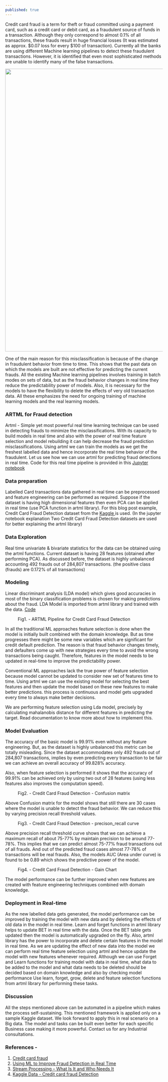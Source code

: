 ```yaml
---
published: true
---
```

Credit card fraud is a term for theft or fraud committed using a payment card, such as a credit card or debit card, as a fraudulent source of funds in a transaction. Although they only correspond to almost 0.1% of all transactions, these frauds result in huge financial losses (It was estimated as approx. $0.07 loss for every $100 of transaction). Currently all the banks are using different Machine learning pipelines to detect these fraudulent transactions. However, it is identified that even most sophisticated methods are unable to identify many of the false transactions. 

<p align="center">
	<img src="{{ '/assets/img/banner_credit.PNG' | prepend: site.baseurl }}" alt=""  width="900"/> 
</p>
One of the main reason for this misclassification is because of the change in fraudulent behavior from time to time. This shows that the past data on which the models are built are not effective for predicting the current frauds. All the existing Machine learning pipelines involves training in batch modes on sets of data, but as the fraud behavior changes in real time they reduce the predictability power of models. Also, it is necessary for the models to have the flexibility to delete the effects of very old transaction data. All these emphasizes the need for ongoing training of machine learning models and the real learning models. 


### ARTML for Fraud detection


Artml - Simple yet most powerful real time learning technique can be used in detecting frauds to minimize the misclassifications. With its capacity to build models in real time and also with the power of real time feature selection and model rebuilding it can help decrease the fraud prediction misclassifications. Using artml we can train the models as we get the freshest labelled data and hence incorporate the real time behavior of the fraudulent.
Let us see how we can use artml for predicting fraud detections in real time. Code for this real time pipeline is provided in this [Jupyter notebook](https://github.com/AdaptiveMachineLearning/artml/blob/master/examples/artml_creditdefault_detection.ipynb)

### Data preparation

Labelled Card transactions data gathered in real time can be preprocessed and feature engineering can be performed as required. Suppose if the dataset is having high dimensional features then even PCA can be applied in real time (use PCA function in artml library).
For this blog post example, Credit Card Fraud Detection dataset from the [Kaggle ](https://www.kaggle.com/mlg-ulb/creditcardfraud)is used. (In the jupyter notebook explanation Two Credit Card Fraud Detection datasets are used for better explaining the artml library)

### Data Exploration

Real time univariate & bivariate statistics for the data can be obtained using the artml functions. Current dataset is having 28 features (obtained after performing PCA). 
As discussed before, the dataset is highly unbalanced accounting 492 frauds out of 284,807 transactions. (the positive class (frauds) are 0.172% of all transactions)

### Modeling

Linear discriminant analysis (LDA model) which gives good accuracies in most of the binary classification problems is chosen for making predictions about the fraud. LDA Model is imported from artml library and trained with the data. [Code](https://github.com/AdaptiveMachineLearning/artml/blob/master/examples/artml_creditdefault_detection.ipynb)

<figure>
	<img src="{{ '/assets/img/credit_pipeline.PNG' | prepend: site.baseurl }}" alt=""> 
	<figcaption>Fig1. - ARTML Pipeline for Credit Card Fraud Detection </figcaption>
</figure>

In all the traditional ML approaches feature selection is done when the model is initially built combined with the domain knowledge. But as time progresses there might be some new variables which are significant for credit default prediction. The reason is that fraud behavior changes timely, and defaulters come up with new strategies every time to avoid the wrong transactions being caught. Therefore, features in the model needs to be updated in real-time to improve the predictability power.

Conventional ML approaches lack the true power of feature selection because model cannot be updated to consider new set of features time to time. Using artml we can use the existing model for selecting the best features and then update the model based on these new features to make better predictions. this process is continuous and model gets upgraded every time to always make better decisions.

We are performing feature selection using Lda model, precisely by calculating mahalanobis distance for different features in predicting the target. Read documentation to know more about how to implement this.

### Model Evaluation

The accuracy of the basic model is 99.91% even without any feature engineering. But, as the dataset is highly unbalanced this metric can be totally misleading. Since the dataset accommodates only 492 frauds out of 284,807 transactions, implies by even predicting every transaction to be fair we can achieve an overall accuracy of 99.828% accuracy. 

Also, when feature selection is performed it shows that the accuracy of 99.91% can be achieved only by using two out of 28 features (using less features also improves the computation speed).  


<figure>
	<img src="{{ '/assets/img/credit_default_matrix.PNG' | prepend: site.baseurl }}" alt=""> 
	<figcaption>Fig2. - Credit Card Fraud Detection - Confusion matrix </figcaption>
</figure>


Above Confusion matrix for the model shows that still there are 30 cases where the model is unable to detect the fraud behavior. We can reduce this by varying precision recall threshold values.  

<figure>
	<img src="{{ '/assets/img/precison_recall_credit.PNG' | prepend: site.baseurl }}" alt=""> 
	<figcaption>Fig3. - Credit Card Fraud Detection - precison_recall curve</figcaption>
</figure>

Above precision recall threshold curve shows that we can achieve a maximum recall of about 75-77% by maintain precision to be around 77-78%. This implies that we can predict almost 75-77% fraud transactions out of all frauds. And out of the predicted fraud cases almost 77-78% of transactions will be real frauds. Also, the models AUC (Area under curve) is found to be 0.89 which shows the predictive power of the model.

<figure>
	<img src="{{ '/assets/img/auc_credit.PNG' | prepend: site.baseurl }}" alt=""> 
	<figcaption>Fig4. - Credit Card Fraud Detection - Gain Chart</figcaption>
</figure>

The model performance can be further improved when new features are created with feature engineering techniques combined with domain knowledge.

### Deployment in Real-time

As the new labelled data gets generated, the model performance can be improved by training the model with new data and by deleting the effects of old data in the model in real time. Learn and forget functions in artml library helps to update BET in real time with the data. Once the BET table gets updated then the model is automatically upgraded on the fly. Also, artml library has the power to incorporate and delete certain features in the model in real time. As we are updating the effect of new data into the model we can perform real time feature selection using artml and hence update the model with new features whenever required. Although we can use Forget and Learn functions for training model with data in real time, what data to be added to the model and what data needs to be deleted should be decided based on domain knowledge and also by checking model performance Use learn, forget, grow, delete and feature selection functions from artml library for performing these tasks.

### Discussion

All the steps mentioned above can be automated in a pipeline which makes the process self-sustaining. This mentioned framework is applied only on a sample Kaggle dataset. We look forward to apply this in real scenario on a Big data. The model and tasks can be built even better for each specific Business case making it more powerful. Contact us for any Industrial consultations.

### References -

1. [Credit card fraud](https://en.wikipedia.org/wiki/Credit_card_fraud#Skimming) 
2. [Using ML to Improve Fraud Detection in Real Time](https://dzone.com/articles/how-machine-learning-can-improve-fraud-detection-i)
3. [Stream Processing – What Is It and Who Needs It](https://www.datasciencecentral.com/profiles/blogs/stream-processing-what-is-it-and-who-needs-it)
4. [Kaggle Data - Credit card fraud Detection](https://www.kaggle.com/mlg-ulb/creditcardfraud/kernels)
